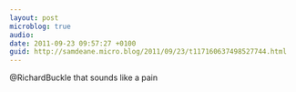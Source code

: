 ```yaml
---
layout: post
microblog: true
audio: 
date: 2011-09-23 09:57:27 +0100
guid: http://samdeane.micro.blog/2011/09/23/t117160637498527744.html
---
```

@RichardBuckle that sounds like a pain
